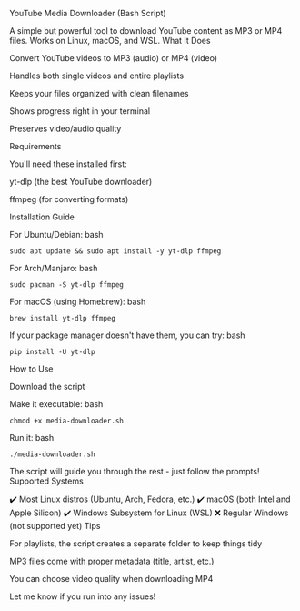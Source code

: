 YouTube Media Downloader (Bash Script)

A simple but powerful tool to download YouTube content as MP3 or MP4 files. Works on Linux, macOS, and WSL.
What It Does

Convert YouTube videos to MP3 (audio) or MP4 (video)

Handles both single videos and entire playlists

Keeps your files organized with clean filenames

Shows progress right in your terminal

Preserves video/audio quality

Requirements

You'll need these installed first:

yt-dlp (the best YouTube downloader)

ffmpeg (for converting formats)

Installation Guide

For Ubuntu/Debian:
bash

    sudo apt update && sudo apt install -y yt-dlp ffmpeg

For Arch/Manjaro:
bash

    sudo pacman -S yt-dlp ffmpeg

For macOS (using Homebrew):
bash

    brew install yt-dlp ffmpeg

If your package manager doesn't have them, you can try:
bash

    pip install -U yt-dlp

How to Use

Download the script

Make it executable:
bash

    chmod +x media-downloader.sh

Run it:
bash

    ./media-downloader.sh

The script will guide you through the rest - just follow the prompts!
Supported Systems

✔️ Most Linux distros (Ubuntu, Arch, Fedora, etc.)
✔️ macOS (both Intel and Apple Silicon)
✔️ Windows Subsystem for Linux (WSL)
❌ Regular Windows (not supported yet)
Tips

For playlists, the script creates a separate folder to keep things tidy

MP3 files come with proper metadata (title, artist, etc.)

You can choose video quality when downloading MP4

Let me know if you run into any issues!
